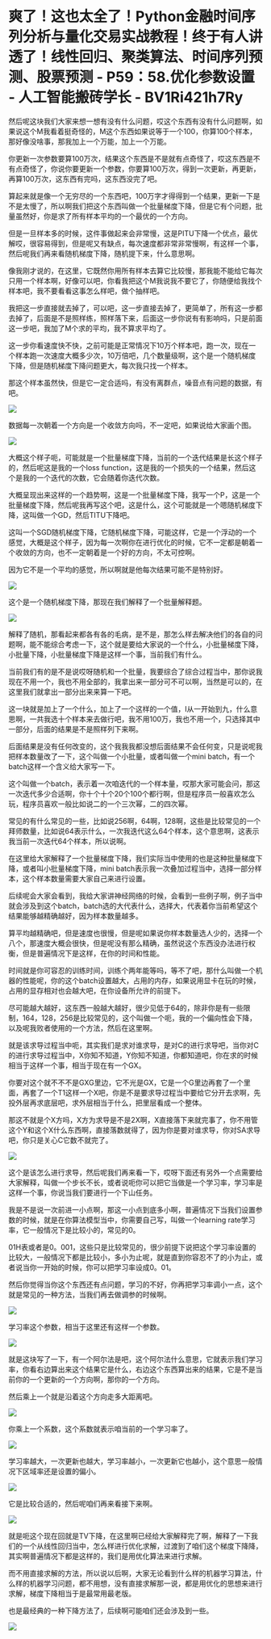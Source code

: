 # 爽了！这也太全了！Python金融时间序列分析与量化交易实战教程！终于有人讲透了！线性回归、聚类算法、时间序列预测、股票预测 - P59：58.优化参数设置 - 人工智能搬砖学长 - BV1Ri421h7Ry

然后呢这块我们大家来想一想有没有什么问题，哎这个东西有没有什么问题啊，如果说这个M我看着挺奇怪的，M这个东西如果说等于一个100，你算100个样本，那好像没啥事，那我加上一个万能，加上一个万能。

你更新一次参数要算100万次，结果这个东西是不是就有点奇怪了，哎这东西是不有点奇怪了，你说你要更新一个参数，你要算100万次，得到一次更新，再更新，再算100万次，这东西有完吗，这东西没完了吧。

算起来就是像一个无穷尽的一个东西吧，100万字才得得到一个结果，更新一下是不是太慢了，所以啊我们把这个东西叫做一个批量梯度下降，但是它有个问题，批量虽然好，你是求了所有样本平均的一个最优的一个方向。

但是一旦样本多的时候，这件事做起来会非常慢，这是PITU下降一个优点，最优解哎，很容易得到，但是呢又有缺点，每次速度都非常非常慢啊，有这样一个事，然后呢我们再来看随机梯度下降，随机提下来，什么意思啊。

像我刚才说的，在这里，它既然你用所有样本去算它比较慢，那我能不能给它每次只用一个样本啊，好像可以吧，你看我把这个M我说我不要它了，你随便给我找个样本吧，我不要看看这事怎么样吧，做个抽样吧。

我把这一步直接就去掉了，可以吧，这一步直接去掉了，更简单了，所有这一步都去掉了，后面是不是照样练，照样落下来，后面这一步你说有有影响吗，只是前面这一步吧，我加了M个求的平均，我不算求平均了。

这一步你看速度快不快，之前可能是正常情况下10万个样本吧，跑一次，现在一个样本跑一次速度大概多少次，10万倍吧，几个数量级啊，这个是一个随机梯度下降，但是随机梯度下降问题更大，每次我只找一个样本。

那这个样本虽然快，但是它一定合适吗，有没有离群点，噪音点有问题的数据，有吧。

![](img/0f39c3fad81942db5891b579e54dfe91_1.png)

数据每一次朝着一个方向是一个收敛方向吗，不一定吧，如果说给大家画个图。

![](img/0f39c3fad81942db5891b579e54dfe91_3.png)

大概这个样子呃，可能就是一个批量梯度下降，当前的一个迭代结果是长这个样子的，然后呢这是我的一个loss function，这是我的一个损失的一个结果，然后这个是我的一个迭代的次数，它会随着你迭代次数。

大概呈现出来这样的一个趋势啊，这是一个批量梯度下降，我写一个P，这是一个批量梯度下降，然后呢我再写这个吧，这是什么，这个可能就是一个嗯随机梯度下降，这叫做一个GD，然后TITU下降吧。

这叫一个SGD随机梯度下降，它随机梯度下降，可能这样，它是一个浮动的一个感觉，大概是这个样子，因为每一次啊你在进行优化的时候，它不一定都是朝着一个收敛的方向，也不一定朝着是一个好的方向，不太可控啊。

因为它不是一个平均的感觉，所以啊就是他每次结果可能不是特别好。

![](img/0f39c3fad81942db5891b579e54dfe91_5.png)

这个是一个随机梯度下降，那现在我们解释了一个批量解释题。

![](img/0f39c3fad81942db5891b579e54dfe91_7.png)

解释了随机，那看起来都各有各的毛病，是不是，那怎么样去解决他们的各自的问题啊，能不能综合考虑一下，这个就是要给大家说的一个什么，小批量梯度下降，小批量下降，小批量梯度下降是这样一个事，当前我们有什么。

当前我们有的是不是说哎呀随机和一个批量，我要综合了综合过程当中，那你说我现在不用一个，我也不用全部的，我拿出来一部分可不可以啊，当然是可以的，在这里我们就拿出一部分出来来算一下吧。

这一块就是加上了一个什么，加上了一个这样的一个值，I从一开始到九，什么意思啊，一共我选十个样本来去做行吧，我不用100万，我也不用一个，只选择其中一部分，后面的结果是不是照样列下来啊。

后面结果是没有任何改变的，这个我我我都没想后面结果不会任何变，只是说呢我把样本数量改了一下，这个叫做一个小批量，或者叫做一个mini batch，有一个batch这样一个含义给大家写一下。

这个叫做一个batch，表示着一次咱迭代的一个样本量，哎那大家可能会问，那这一次迭代多少合适啊，你十个十个20个100个都行啊，但是程序员一般喜欢怎么玩，程序员喜欢一般比如说二的一个三次幂，二的四次幂。

常见的有什么常见的一些，比如说256啊，64啊，128啊，这些是比较常见的一个拜师数量，比如说64表示什么，一次我迭代这么64个样本，这个意思啊，这表示我当前一次迭代64个样本，所以说啊。

在这里给大家解释了一个批量梯度下降，我们实际当中使用的也是这种批量梯度下降，或者叫小批量梯度下降，mini batch表示我一次叠加过程当中，选择一部分样本，这个样本数量需要大家自己来进行设置。

后续呢会大家会看到，我给大家讲神经网络的时候，会看到一些例子啊，例子当中就会涉及到这个batch，batch选的大代表什么，选择大，代表着你当前希望这个结果能够越精确越好，因为样本数量越多。

算平均越精确吧，但是速度也很慢，但是呢如果说你样本数量选人少的，选择一个八个，那速度大概会很快，但是呢没有那么精确，虽然说这个东西没办法进行权衡，但是普遍情况下是这样，在你的时间和性能。

时间就是你可容忍的训练时间，训练个两年能等吗，等不了吧，那什么叫做一个机器的性能呢，你的这个batch设置越大，占用的内存，如果说用显卡在玩的时候，占用的显存相对也会越大吧，在你设备所允许的前提下。

尽可能越大越好，这东西一般越大越好，很少见低于64的，除非你是有一些限制，164，128，256是比较常见的，这个叫做一个呃，我的一个偏向性会下降，以及呢我败者使用的一个方法，然后在这里啊。

就是该求导过程当中呃，其实我们是求对谁求导，是对C的进行求导吧，当你对C的进行求导过程当中，X你知不知道，Y你知不知道，你都知道吧，你在求的时候相当于这样一个事，相当于现在有一个GX。

你要对这个就不不不是GXG里边，它不光是GX，它是一个G里边再套了一个里面，再套了一个T1这样一个X吧，你是不是要求导过程当中要给它分开去求啊，先投外层再求底层吧，求外层相当于什么，把里层看成一个整体。

那这不就是个X方吗，X方为求导是不是2X啊，X直接落下来就完事了，你不用管这个Y和这个X什么东西啊，直接落数就得了，因为你是要对谁求导，你对SA求导吧，你只是关心C它数不就完了。



![](img/0f39c3fad81942db5891b579e54dfe91_9.png)

这个是该怎么进行求导，然后呢我们再来看一下，哎呀下面还有另外一个点需要给大家解释，叫做一个步长不长，或者说呃你可以把它当做是一个学习率，学习率是这样一个事，你说当我们要进行一个下山任务。

我是不是说一次前进一小点啊，那这一小点到底多小啊，普遍情况下当我们设置参数的时候，就是在你算法模型当中，你需要自己写，叫做一个learning rate学习率，它一般情况下是比较小的，常见的0。

01H表或者是0。001，这些只是比较常见的，很少前提下说把这个学习率设置的比较大，一般情况下都是比较小，多小为止呢，就是直到你容忍不了的小为止，或者说当你一开始的时候，你可以把学习率设成0。01。

然后你觉得当你这个东西还有点问题，学习的不好，你再把学习率调小一点，这个就是常见的一种方法，当我们再去做调参的时候啊。



![](img/0f39c3fad81942db5891b579e54dfe91_11.png)

学习率这个参数，相当于这里还有这样一个参数。

![](img/0f39c3fad81942db5891b579e54dfe91_13.png)

就是这块写了一下，有一个阿尔法是吧，这个阿尔法什么意思，它就表示我们学习率，你看右边算出来这个结果它是什么，右边这个东西算出来的结果，它是不是当前你的一个更新的一个方向啊，那你的一个方向。

然后乘上一个就是沿着这个方向走多大距离吧。

![](img/0f39c3fad81942db5891b579e54dfe91_15.png)

你乘上一个系数，这个系数就表示咱当前的一个学习率了。

![](img/0f39c3fad81942db5891b579e54dfe91_17.png)

学习率越大，一次更新也越大，学习率越小，一次更新它也越小，这个意思一般情况下区域率还是设置的偏小。

![](img/0f39c3fad81942db5891b579e54dfe91_19.png)

它是比较合适的，然后呢咱们再来看接下来啊。

![](img/0f39c3fad81942db5891b579e54dfe91_21.png)

就是呃这个现在回就是TV下降，在这里啊已经给大家解释完了啊，解释了一下我们的一个从线性回归当中，怎么样进行优化求解，过渡到了咱们这个梯度下降降，其实啊普遍情况下都是这样的，我们是用优化算法来进行求解。

而不用直接求解的方法，所以说以后啊，大家无论看到什么样的机器学习算法，什么样的机器学习问题，都不用想，没有直接求解那一说，都是用优化的思想来进行求解，梯度下降相当于是最常用最老版。

也是最经典的一种下降方法了，后续啊可能咱们还会涉及到一些。

![](img/0f39c3fad81942db5891b579e54dfe91_23.png)
